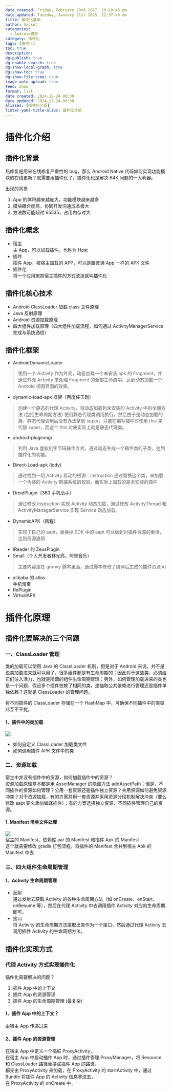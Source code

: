 ```yaml
---
date_created: Friday, February 23rd 2017, 10:10:45 pm
date_updated: Tuesday, January 21st 2025, 12:37:46 am
title: 插件化基础
author: hacket
categories:
  - Android进阶
category: 插件化
tags: [插件化]
toc: true
description: 
dg-publish: true
dg-enable-search: true
dg-show-local-graph: true
dg-show-toc: true
dg-show-file-tree: true
image-auto-upload: true
feed: show
format: list
date created: 2024-12-24 00:30
date updated: 2024-12-24 00:30
aliases: [插件化介绍]
linter-yaml-title-alias: 插件化介绍
---
```


# 插件化介绍

## 插件化背景

热修复是用来在线修复严重性的 bug，那么 Android Native 代码如何实现功能模块的在线更新？就需要用插件化了。插件化也是解决 64K 问题的一大利器。

出现的背景

1. App 的体积越来越庞大，功能模块越来越多
2. 模块耦合度高，协同开发沟通成本极大
3. 方法数可能超过 65535，占用内存过大

## 插件化概念

- 宿主<br />主 App，可以加载插件，也称为 Host
- 插件<br />插件 App，被宿主加载的 APP，可以是跟普通 App 一样的 APK 文件
- 插件化<br />将一个应用按照宿主插件的方式改造就叫插件化

## 插件化核心技术

- Android ClassLoader 加载 class 文件原理
- Java 反射原理
- Android 资源加载原理
- 四大组件加载原理（四大组件加载流程，如何通过 ActivityManagerService 完成与系统通信）

## 插件化框架

- AndroidDynamicLoader

> 使用一个 Activity 作为外壳，动态加载一个未安装 apk 的 Fragment，并通过外壳 Activity 来处理 Fragment 的全部生命周期，达到动态加载一个 Android 视图界面的效果。

- dynamic-load-apk 框架（百度任玉刚）

> 创建一个静态的代理 Activity，将动态加载到未安装的 Activity 中的全部方法 (包括生命周期方法) 使用静态代理类调用执行，然后由于是动态加载的类，静态代理调用后没有办法拿到 super，只能在编写插件时使用 this 来代替 super，而这个 this 对象实际上就是静态代理类。

- android-pluginmgr

> 利用 Java 虚拟机字节码操作方式，通过动态生成一个插件类的子类，达到插件化的功能。

- Direct-Load-apk (lody)

> 通过找到一切 Activity 启动的根源：Instruction 通过替换这个类，来加载一个伪装的 Activity 欺骗系统的校验，而实际上加载的是未安装的插件

- DroidPlugin（360 手机助手）

> 通过修改 Instruction 实现 Activity 动态加载，通过修改 ActivityThread 和 ActivityManagerService 实现 Service 动态加载。

- DynamicAPK（携程）

> 实现了自己的 aapt，替换掉 SDK 中的 aapt 可以做到对插件资源的重排，达到资源通用

- iReader 的 ZeusPlugin
- Small（个人开发者林光亮，阿里音乐）

> 主要内容是在 groovy 脚本里面，通过脚本修改了编译后生成的插件资源 id

- alibaba 的 atlas<br />手机淘宝
- RePlugin
- VirtualAPK

# 插件化原理

## 插件化要解决的三个问题

### 一、ClassLoader 管理

类的加载可以使用 Java 的 ClassLoader 机制，但是对于 Android 来说，并不是说类加载进来就可以用了，很多组件都是有生命周期的；因此对于这些类，必须给它们注入活力，也就是所谓的组件生命周期管理；另外，如何管理加载进来的类也是一个问题，假设多个插件依赖了相同的类，是抽取公共依赖进行管理还是插件单独依赖？这就是 ClassLoader 的管理问题。

将不同插件的 ClassLoader 存储在一个 HashMap 中，可确保不同插件中的类彼此互不干扰。

#### 1、插件中的类加载

![](https://cdn.nlark.com/yuque/0/2023/png/694278/1687998690242-ac87d799-1e27-4e4a-8fbc-300911a28fea.png#averageHue=%23f3f3f3&clientId=uc6fbdf21-f8e5-4&from=paste&id=u5c2da427&originHeight=402&originWidth=1005&originalType=url&ratio=1.5&rotation=0&showTitle=false&status=done&style=none&taskId=u819a8907-6a3c-4c51-acb6-8ec4508bb68&title=)

- 如何自定义 ClassLoader 加载类文件
- 如何调用插件 APK 文件中的类

### 二、资源加载

宿主中并没有插件中的资源，如何加载插件中的资源？<br />资源加载原理基本都是用 AssetManager 的隐藏方法 addAssetPath；但是，不同插件的资源如何管理？公用一套资源还是插件独立资源？共用资源如何避免资源冲突？对于资源加载，有的方案共用一套资源并采用资源分段机制解决冲突（要么修改 aapt 要么添加编译插件）；有的方案选择独立资源，不同插件管理自己的资源。

#### 1. Manifest 清单文件处理

![](https://cdn.nlark.com/yuque/0/2023/png/694278/1687998700635-a1be9d26-a1cf-40d1-a789-133819e45403.png#averageHue=%23f6f6f6&clientId=uc6fbdf21-f8e5-4&from=paste&id=u4a79b541&originHeight=389&originWidth=1005&originalType=url&ratio=1.5&rotation=0&showTitle=false&status=done&style=none&taskId=ued2e2d69-7609-4896-8e78-d91fd3c6c48&title=)<br />宿主的 Manifest、依赖库 aar 的 Manifest 和插件 Apk 的 Manifest<br />这个就需要修改 gradle 打包流程，将插件的 Manifest 合并到宿主 Apk 的 Manifest 中去

### 三、四大组件生命周期管理

#### 1、Activity 生命周期管理

- 反射<br />通过发射去获取 Activity 的各种生命周期方法（如 onCreate、onStart、onResume 等），然后在代理 Activity 中去调用插件 Activity 对应的生命周期即可。
- 接口<br />将 Activity 的生命周期方法提取出来作为一个接口，然后通过代理 Activity 去调用插件 Activity 的生命周期方法。

## 插件化实现方式

### 代理 Activity 方式实现插件化

插件化需要解决的问题？

1. 插件 App 中的上下文
2. 插件 App 的资源管理
3. 插件 App 的生命周期管理 (最复杂)

#### 1、插件 App 中的上下文？

由宿主 App 传递过来

#### 2、插件 App 的资源管理

在宿主 App 中定义一个插桩 ProxyActivity，<br />在宿主 App 中启动插件 App 时，通过插件管理 ProxyManager，将 Resource 和 ClassLoader 路径替换成插件 App 的路径，<br />都交由 ProxyActivity 来加载，在 ProxyActivity 的 startActivity 中，通过 Bundle 将插件 App 的 Activity 信息塞进去，<br />在 ProxyActivity 的 onCreate 中，
